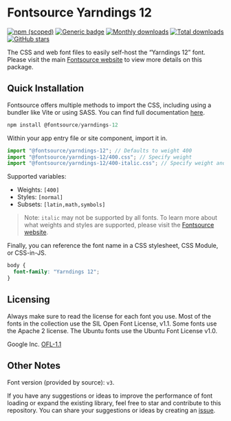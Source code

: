 # Fontsource Yarndings 12

[![npm (scoped)](https://img.shields.io/npm/v/@fontsource/yarndings-12?color=brightgreen)](https://www.npmjs.com/package/@fontsource/yarndings-12) [![Generic badge](https://img.shields.io/badge/fontsource-passing-brightgreen)](https://github.com/fontsource/fontsource) [![Monthly downloads](https://badgen.net/npm/dm/@fontsource/yarndings-12)](https://github.com/fontsource/fontsource) [![Total downloads](https://badgen.net/npm/dt/@fontsource/yarndings-12)](https://github.com/fontsource/fontsource) [![GitHub stars](https://img.shields.io/github/stars/fontsource/fontsource.svg?style=social&label=Star)](https://github.com/fontsource/fontsource/stargazers)

The CSS and web font files to easily self-host the “Yarndings 12” font. Please visit the main [Fontsource website](https://fontsource.org/fonts/yarndings-12) to view more details on this package.

## Quick Installation

Fontsource offers multiple methods to import the CSS, including using a bundler like Vite or using SASS. You can find full documentation [here](https://fontsource.org/docs/getting-started/introduction).

```javascript
npm install @fontsource/yarndings-12
```

Within your app entry file or site component, import it in.

```javascript
import "@fontsource/yarndings-12"; // Defaults to weight 400
import "@fontsource/yarndings-12/400.css"; // Specify weight
import "@fontsource/yarndings-12/400-italic.css"; // Specify weight and style
```

Supported variables:
- Weights: `[400]`
- Styles: `[normal]`
- Subsets: `[latin,math,symbols]`

> Note: `italic` may not be supported by all fonts. To learn more about what weights and styles are supported, please visit the [Fontsource website](https://fontsource.org/fonts/yarndings-12).

Finally, you can reference the font name in a CSS stylesheet, CSS Module, or CSS-in-JS.

```css
body {
  font-family: "Yarndings 12";
}
```

## Licensing
Always make sure to read the license for each font you use. Most of the fonts in the collection use the SIL Open Font License, v1.1. Some fonts use the Apache 2 license. The Ubuntu fonts use the Ubuntu Font License v1.0.

Google Inc.
[OFL-1.1](http://scripts.sil.org/OFL)

## Other Notes
Font version (provided by source): `v3`.

If you have any suggestions or ideas to improve the performance of font loading or expand the existing library, feel free to star and contribute to this repository. You can share your suggestions or ideas by creating an [issue](https://github.com/fontsource/fontsource/issues).